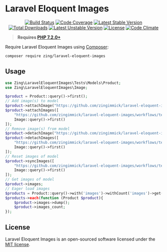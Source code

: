 # Laravel Eloquent Images
<p align="center">
<a href="https://github.com/zingimmick/laravel-eloquent-images/actions"><img src="https://github.com/zingimmick/laravel-eloquent-images/workflows/tests/badge.svg" alt="Build Status"></a>
<a href="https://codecov.io/gh/zingimmick/laravel-eloquent-images"><img src="https://codecov.io/gh/zingimmick/laravel-eloquent-images/branch/master/graph/badge.svg" alt="Code Coverage" /></a>
<a href="https://packagist.org/packages/zing/laravel-eloquent-images"><img src="https://poser.pugx.org/zing/laravel-eloquent-images/v/stable.svg" alt="Latest Stable Version"></a>
<a href="https://packagist.org/packages/zing/laravel-eloquent-images"><img src="https://poser.pugx.org/zing/laravel-eloquent-images/downloads" alt="Total Downloads"></a>
<a href="https://packagist.org/packages/zing/laravel-eloquent-images"><img src="https://poser.pugx.org/zing/laravel-eloquent-images/v/unstable.svg" alt="Latest Unstable Version"></a>
<a href="https://packagist.org/packages/zing/laravel-eloquent-images"><img src="https://poser.pugx.org/zing/laravel-eloquent-images/license" alt="License"></a>
<a href="https://codeclimate.com/github/zingimmick/laravel-eloquent-images/maintainability"><img src="https://api.codeclimate.com/v1/badges/3d8276d89c4f346eddd5/maintainability" alt="Code Climate" /></a>
</p>

> **Requires [PHP 7.2.0+](https://php.net/releases/)**

Require Laravel Eloquent Images using [Composer](https://getcomposer.org):

```bash
composer require zing/laravel-eloquent-images
```
## Usage

```php
use Zing\LaravelEloquentImages\Tests\Models\Product;
use Zing\LaravelEloquentImages\Image;

$product = Product::query()->first();
// Add image(s) to model
$product->attachImage("https://github.com/zingimmick/laravel-eloquent-images/workflows/tests/badge.svg");
$product->attachImages([
    "https://github.com/zingimmick/laravel-eloquent-images/workflows/tests/badge.svg",
    Image::query()->first()
]);
// Remove image(s) from model
$product->detachImage("https://github.com/zingimmick/laravel-eloquent-images/workflows/tests/badge.svg");
$product->detachImages([
    "https://github.com/zingimmick/laravel-eloquent-images/workflows/tests/badge.svg",
    Image::query()->first()
]);
// Reset images of model
$product->syncImages([
    "https://github.com/zingimmick/laravel-eloquent-images/workflows/tests/badge.svg",
    Image::query()->first()
]);
// Get images of model
$product->images;
// Eager load images
$products = Product::query()->with('images')->withCount('images')->get();
$products->each(function (Product $product){
    $product->images->dump();
    $product->images_count;
});
```

## License

Laravel Eloquent Images is an open-sourced software licensed under the [MIT license](LICENSE).
